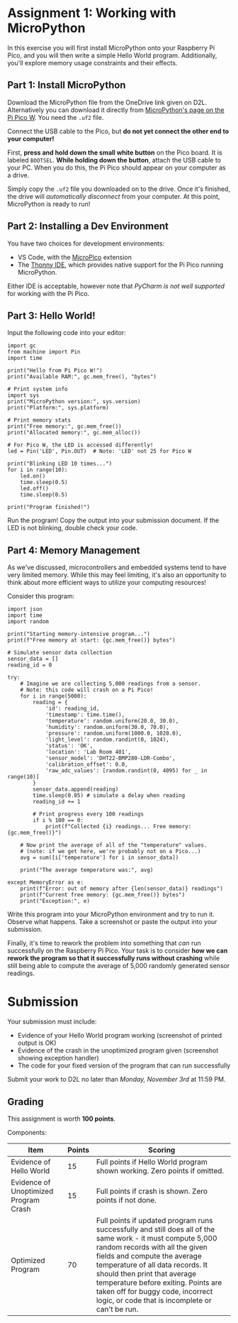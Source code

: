 # Assignment 1: Working with MicroPython

In this exercise you will first install MicroPython onto your Raspberry Pi Pico, and you will then write a simple Hello World program. Additionally, you'll explore memory usage constraints and their effects.

## Part 1: Install MicroPython

Download the MicroPython file from the OneDrive link given on D2L. Alternatively you can download it directly from [MicroPython's page on the Pi Pico W](https://micropython.org/download/RPI_PICO_W/). You need the `.uf2` file.

Connect the USB cable to the Pico, but **do not yet connect the other end to your computer!**

First, **press and hold down the small white button** on the Pico board. It is labeled `BOOTSEL`. **While holding down the button**, attach the USB cable to your PC. When you do this, the Pi Pico should appear on your computer as a drive.

Simply copy the `.uf2` file you downloaded on to the drive. Once it's finished, the drive will *automatically disconnect* from your computer. At this point, MicroPython is ready to run!

## Part 2: Installing a Dev Environment

You have two choices for development environments:

* VS Code, with the [MicroPico](https://marketplace.visualstudio.com/items?itemName=paulober.pico-w-go) extension
* The [Thonny IDE](https://thonny.org/), which provides native support for the Pi Pico running MicroPython.

Either IDE is acceptable, however note that *PyCharm is not well supported* for working with the Pi Pico.

## Part 3: Hello World!

Input the following code into your editor:

    import gc
    from machine import Pin
    import time

    print("Hello from Pi Pico W!")
    print("Available RAM:", gc.mem_free(), "bytes")

    # Print system info
    import sys
    print("MicroPython version:", sys.version)
    print("Platform:", sys.platform)

    # Print memory stats
    print("Free memory:", gc.mem_free())
    print("Allocated memory:", gc.mem_alloc())

    # For Pico W, the LED is accessed differently!
    led = Pin('LED', Pin.OUT)  # Note: 'LED' not 25 for Pico W

    print("Blinking LED 10 times...")
    for i in range(10):
        led.on()
        time.sleep(0.5)
        led.off()
        time.sleep(0.5)

    print("Program finished!")

Run the program! Copy the output into your submission document. If the LED is not blinking, double check your code.

## Part 4: Memory Management

As we've discussed, microcontrollers and embedded systems tend to have very limited memory. While this may feel limiting, it's also an opportunity to think about more efficient ways to utilize your computing resources!

Consider this program:

    import json
    import time
    import random

    print("Starting memory-intensive program...")
    print(f"Free memory at start: {gc.mem_free()} bytes")

    # Simulate sensor data collection
    sensor_data = []
    reading_id = 0

    try:
        # Imagine we are collecting 5,000 readings from a sensor.
        # Note: this code will crash on a Pi Pico!
        for i in range(5000):
            reading = {
                'id': reading_id,
                'timestamp': time.time(),
                'temperature': random.uniform(20.0, 30.0),
                'humidity': random.uniform(30.0, 70.0),
                'pressure': random.uniform(1000.0, 1020.0),
                'light_level': random.randint(0, 1024),
                'status': 'OK',
                'location': 'Lab Room 401',
                'sensor_model': 'DHT22-BMP280-LDR-Combo',
                'calibration_offset': 0.0,
                'raw_adc_values': [random.randint(0, 4095) for _ in range(10)]
            }
            sensor_data.append(reading)
            time.sleep(0.05) # simulate a delay when reading
            reading_id += 1
            
            # Print progress every 100 readings
            if i % 100 == 0:
                print(f"Collected {i} readings... Free memory: {gc.mem_free()}")
        
        # Now print the average of all of the "temperature" values.
        # (note: if we get here, we're probably not on a Pico...)
        avg = sum([i['temperature'] for i in sensor_data])

        print("The average temperature was:", avg)
        
    except MemoryError as e:
        print(f"Error: out of memory after {len(sensor_data)} readings")
        print(f"Current free memory: {gc.mem_free()} bytes")
        print("Exception:", e)

Write this program into your MicroPython environment and try to run it. Observe what happens. Take a screenshot or paste the output into your submission.

Finally, it's time to rework the problem into something that *can* run successfully on the Raspberry Pi Pico. Your task is to consider **how we can rework the program so that it successfully runs without crashing** while still being able to compute the average of 5,000 randomly generated sensor readings.

# Submission

Your submission must include:

* Evidence of your Hello World program working (screenshot of printed output is OK)
* Evidence of the crash in the unoptimized program given (screenshot showing exception handler)
* The code for your fixed version of the program that can run successfully

Submit your work to D2L no later than *Monday, November 3rd* at 11:59 PM.

## Grading

This assignment is worth **100 points**.

Components:

| Item | Points | Scoring |
|-|-|-|
| Evidence of Hello World | 15 | Full points if Hello World program shown working. Zero points if omitted. |
| Evidence of Unoptimized Program Crash | 15 | Full points if crash is shown. Zero points if not done. |
| Optimized Program | 70 | Full points if updated program runs successfully and still does all of the same work - it must compute 5,000 random records with all the given fields and compute the average temperature of all data records. It should then print that average temperature before exiting. Points are taken off for buggy code, incorrect logic, or code that is incomplete or can't be run. |
